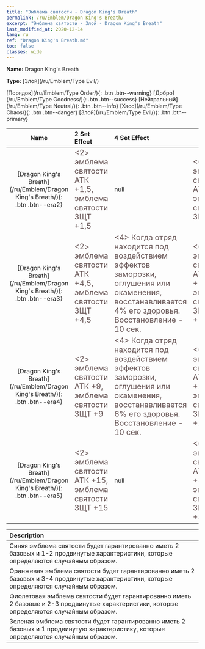 ```yaml
---
title: "Эмблема святости - Dragon King's Breath"
permalink: /ru/Emblem/Dragon King's Breath/
excerpt: "Эмблема святости - Злой - Dragon King's Breath"
last_modified_at: 2020-12-14
lang: ru
ref: "Dragon King's Breath.md"
toc: false
classes: wide
---
```


 **Name:** Dragon King's Breath

 **Type:** [Злой](/ru/Emblem/Type Evil/)

  [Порядок](/ru/Emblem/Type Order/){: .btn .btn--warning}   [Добро](/ru/Emblem/Type Goodness/){: .btn .btn--success}   [Нейтральный](/ru/Emblem/Type Neutral/){: .btn .btn--info}   [Хаос](/ru/Emblem/Type Chaos/){: .btn .btn--danger}   [Злой](/ru/Emblem/Type Evil/){: .btn .btn--primary} 

  |         Name            |    2 Set Effect    |   4 Set Effect   | 6 Set Effect   | 
  |:-----------------------:|:-------------------|:-----------------|----------------| 
  | [Dragon King's Breath](/ru/Emblem/Dragon King's Breath/){: .btn .btn--era2} | <span style="color: #645252;font-size:20px"><2> эмблема святости АТК +1,5, эмблема святости ЗЩТ +1,5</span> | null | <span style="color: #645252;font-size:20px"><6> эмблема святости АТК +4, эмблема святости ЗЩТ +4</span> | 
  | [Dragon King's Breath](/ru/Emblem/Dragon King's Breath/){: .btn .btn--era3} | <span style="color: #645252;font-size:20px"><2> эмблема святости АТК +4,5, эмблема святости ЗЩТ +4,5</span> | <span style="color: #645252;font-size:20px"><4> Когда отряд находится под воздействием эффектов заморозки, оглушения или окаменения, восстанавливается 4% его здоровья. Восстановление - 10 сек.</span> | <span style="color: #645252;font-size:20px"><6> эмблема святости АТК +11,5, эмблема святости ЗЩТ +11,5</span> | 
  | [Dragon King's Breath](/ru/Emblem/Dragon King's Breath/){: .btn .btn--era4} | <span style="color: #645252;font-size:20px"><2> эмблема святости АТК +9, эмблема святости ЗЩТ +9</span> | <span style="color: #645252;font-size:20px"><4> Когда отряд находится под воздействием эффектов заморозки, оглушения или окаменения, восстанавливается 6% его здоровья. Восстановление - 10 сек.</span> | <span style="color: #645252;font-size:20px"><6> эмблема святости АТК +22,5, эмблема святости ЗЩТ +22,5</span> | 
  | [Dragon King's Breath](/ru/Emblem/Dragon King's Breath/){: .btn .btn--era5} | <span style="color: #645252;font-size:20px"><2> эмблема святости АТК +15, эмблема святости ЗЩТ +15</span> | null | <span style="color: #645252;font-size:20px"><6> эмблема святости АТК +37,5, эмблема святости ЗЩТ +37,5</span> | 

  |         Description            | 
  |:-------------------------------|
  | Синяя эмблема святости будет гарантированно иметь 2 базовых и 1-2 продвинутые характеристики, которые определяются случайным образом. |
  | Оранжевая эмблема святости будет гарантированно иметь 2 базовых и 3-4 продвинутые характеристики, которые определяются случайным образом. |
  | Фиолетовая эмблема святости будет гарантированно иметь 2 базовые и 2-3 продвинутые характеристики, которые определяются случайным образом. |
  | Зеленая эмблема святости будет гарантированно иметь 2 базовых и 1 продвинутую характеристику, которые определяются случайным образом. |
